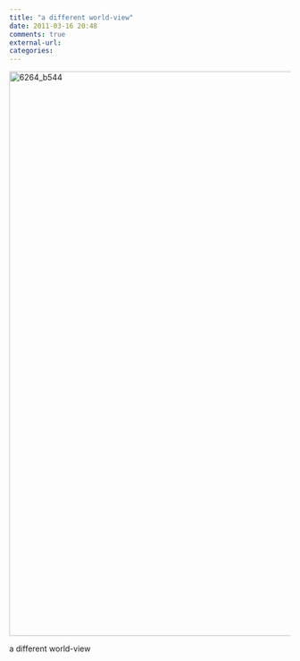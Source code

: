 ```yaml
---
title: "a different world-view"
date: 2011-03-16 20:48
comments: true
external-url:
categories:
---
```

[<img src="http://8.asset.soup.io/asset/1665/6264_b544.jpeg" width="1425" height="1010" alt="6264_b544" />][1]

a different world-view  


  [1]: http://www.friendsoftobi.org/images/maps/01176.jpg
